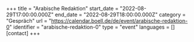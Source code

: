 +++
title = "Arabische Redaktion"
start_date = "2022-08-29T17:00:00.000Z"
end_date = "2022-08-29T18:00:00.000Z"
category = "Gespräch"
url = "https://calendar.boell.de/de/event/arabische-redaktion-0"
identifier = "arabische-redaktion-0"
type = "event"
languages = []
[contact]
+++